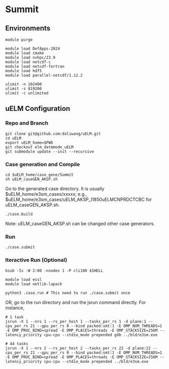 # Summit 

## Environments

```
module purge

module load DefApps-2024
module load cmake
module load nvhpc/23.9
module load netcdf-c
module load netcdf-fortran
module load hdf5
module load parallel-netcdf/1.12.2

ulimit -n 102400
ulimit -s 819200
ulimit -c unlimited
```

## uELM Configuration 

### Repo and Branch 
```
git clone git@github.com:daliwang/uELM.git
cd uELM
export uELM_home=$PWD
git checkout elm_datmmode_uELM
git submodule update --init --recursive
```

### Case generation and Compile 
```
cd $uELM_home/case_gene/Summit
sh uELM_caseGEN_AKSP.sh
```

Go to the generated case directory. It is usually $uELM_home/e3sm_cases/xxxxx; e.g., $uELM_home/e3sm_cases/uELM_AKSP_I1850uELMCNPRDCTCBC for uELM_caseGEN_AKSP.sh.
```
./case.build
```

Note: uELM_caseGEN_AKSP.sh can be changed other case generators.

### Run
```
./case.submit
```


### Iteractive Run (Optional)

```
bsub -Is -W 2:00 -nnodes 1 -P cli180 $SHELL

module load essl
module load netlib-lapack

python3 .case.run # This need to run ./case.submit once
```
OR, go to the run directory and run the jsrun command directly. For instance,

```
# 1 task
jsrun -X 1 --nrs 1 --rs_per_host 1 --tasks_per_rs 1 -d plane:1 --cpu_per_rs 21 --gpu_per_rs 0 --bind packed:smt:1 -E OMP_NUM_THREADS=1 -E OMP_PROC_BIND=spread -E OMP_PLACES=threads -E OMP_STACKSIZE=256M --latency_priority cpu-cpu --stdio_mode prepended gdb ../bld/e3sm.exe
```

```
# 44 tasks
jsrun -X 1 --nrs 2 --rs_per_host 2 --tasks_per_rs 22 -d plane:22 --cpu_per_rs 21 --gpu_per_rs 0 --bind packed:smt:1 -E OMP_NUM_THREADS=1 -E OMP_PROC_BIND=spread -E OMP_PLACES=threads -E OMP_STACKSIZE=256M --latency_priority cpu-cpu --stdio_mode prepended ../bld/e3sm.exe
```

